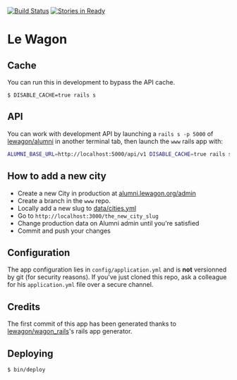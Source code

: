 [![Build Status](https://travis-ci.org/lewagon/www.svg)](https://travis-ci.org/lewagon/www)
[![Stories in Ready](https://badge.waffle.io/lewagon/www.png?label=ready&title=Ready)](https://waffle.io/lewagon/www)

# Le Wagon

## Cache

You can run this in development to bypass the API cache.

```
$ DISABLE_CACHE=true rails s
```

## API

You can work with development API by launching a `rails s -p 5000` of [lewagon/alumni](https://github.com/lewagon/alumni) in another terminal tab, then launch the `www` rails app with:

```bash
ALUMNI_BASE_URL=http://localhost:5000/api/v1 DISABLE_CACHE=true rails s
```

## How to add a new city

- Create a new City in production at [alumni.lewagon.org/admin](http://alumni.lewagon.org/admin)
- Create a branch in the `www` repo.
- Locally add a new slug to [data/cities.yml](data/cities.yml)
- Go to `http://localhost:3000/the_new_city_slug`
- Change production data on Alumni admin until you're satisfied
- Commit and push your changes


## Configuration

The app configuration lies in `config/application.yml` and is **not**
versionned by git (for security reasons). If you've just cloned this
repo, ask a colleague for his `application.yml` file over a secure channel.

## Credits

The first commit of this app has been generated thanks to [lewagon/wagon_rails](https://github.com/lewagon/wagon_rails)'s rails app generator.
## Deploying

    $ bin/deploy
